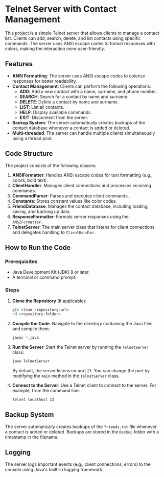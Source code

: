 # Telnet Server with Contact Management

This project is a simple Telnet server that allows clients to manage a contact list. Clients can add, search, delete, and list contacts using specific commands. The server uses ANSI escape codes to format responses with colors, making the interaction more user-friendly.

## Features

- **ANSI Formatting**: The server uses ANSI escape codes to colorize responses for better readability.
- **Contact Management**: Clients can perform the following operations:
  - **ADD**: Add a new contact with a name, surname, and phone number.
  - **SEARCH**: Search for a contact by name and surname.
  - **DELETE**: Delete a contact by name and surname.
  - **LIST**: List all contacts.
  - **HELP**: Display available commands.
  - **EXIT**: Disconnect from the server.
- **Backup System**: The server automatically creates backups of the contact database whenever a contact is added or deleted.
- **Multi-threaded**: The server can handle multiple clients simultaneously using a thread pool.

## Code Structure

The project consists of the following classes:

1. **ANSIFormatter**: Handles ANSI escape codes for text formatting (e.g., colors, bold text).
2. **ClientHandler**: Manages client connections and processes incoming commands.
3. **CommandParser**: Parses and executes client commands.
4. **Constants**: Stores constant values like color codes.
5. **FriendDatabase**: Manages the contact database, including loading, saving, and backing up data.
6. **ResponseFormatter**: Formats server responses using the `ANSIFormatter`.
7. **TelnetServer**: The main server class that listens for client connections and delegates handling to `ClientHandler`.

## How to Run the Code

### Prerequisites

- Java Development Kit (JDK) 8 or later.
- A terminal or command prompt.

### Steps

1. **Clone the Repository** (if applicable):
   ```bash
   git clone <repository-url>
   cd <repository-folder>
   ```

2. **Compile the Code**:
   Navigate to the directory containing the Java files and compile them:
   ```bash
   javac *.java
   ```

3. **Run the Server**:
   Start the Telnet server by running the `TelnetServer` class:
   ```bash
   java TelnetServer
   ```
   By default, the server listens on port `23`. You can change the port by modifying the `main` method in the `TelnetServer` class.

4. **Connect to the Server**:
   Use a Telnet client to connect to the server. For example, from the command line:
   ```bash
   telnet localhost 23
   ```

## Backup System

The server automatically creates backups of the `friends.txt` file whenever a contact is added or deleted. Backups are stored in the `Backup` folder with a timestamp in the filename.

## Logging

The server logs important events (e.g., client connections, errors) to the console using Java's built-in logging framework.
